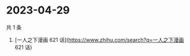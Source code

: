 # 2023-04-29

共 1 条

<!-- BEGIN -->
<!-- 最后更新时间 Sat Apr 29 2023 06:02:07 GMT+0800 (China Standard Time) -->

1. [一人之下漫画 621 话](https://www.zhihu.com/search?q=一人之下漫画 621 话)

<!-- END -->
